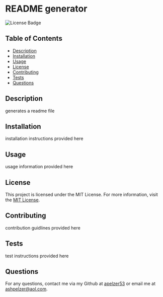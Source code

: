 # README generator
![License Badge](https://img.shields.io/badge/license-MIT-brightgreen)

## Table of Contents
- [Description](#description)
- [Installation](#installation)
- [Usage](#usage)
- [License](#license)
- [Contributing](#contributing)
- [Tests](#tests)
- [Questions](#questions)

## Description
generates a readme file

## Installation
installation instructions provided here

## Usage
usage information provided here


  ## License
  This project is licensed under the MIT License.
  For more information, visit the [MIT License](https://opensource.org/licenses/MIT).
  

## Contributing
contribution guidlines provided here

## Tests
test instructions provided here

## Questions
For any questions, contact me via my Github at [apelzer53](https://github.com/apelzer53) or email me at ashpelzer@aol.com.
